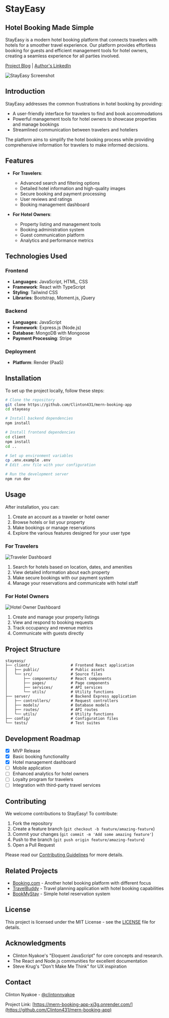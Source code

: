 # StayEasy

## Hotel Booking Made Simple

StayEasy is a modern hotel booking platform that connects travelers with hotels for a smoother travel experience. Our platform provides effortless booking for guests and efficient management tools for hotel owners, creating a seamless experience for all parties involved.

[Project Blog](https://medium.com/@clintonnyakoe/stayeasy-building-a-modern-hotel-booking-platform-4e8f7d9a2b85) |
[Author's LinkedIn](https://www.linkedin.com/in/clinton-nyakoe-00953b270/)

![StayEasy Screenshot](./images/archit.png)

## Introduction

StayEasy addresses the common frustrations in hotel booking by providing:

- A user-friendly interface for travelers to find and book accommodations
- Powerful management tools for hotel owners to showcase properties and manage bookings
- Streamlined communication between travelers and hoteliers

The platform aims to simplify the hotel booking process while providing comprehensive information for travelers to make informed decisions.

## Features

- **For Travelers**:

  - Advanced search and filtering options
  - Detailed hotel information and high-quality images
  - Secure booking and payment processing
  - User reviews and ratings
  - Booking management dashboard

- **For Hotel Owners**:
  - Property listing and management tools
  - Booking administration system
  - Guest communication platform
  - Analytics and performance metrics

## Technologies Used

### Frontend

- **Languages**: JavaScript, HTML, CSS
- **Framework**: React with TypeScript
- **Styling**: Tailwind CSS
- **Libraries**: Bootstrap, Moment.js, jQuery

### Backend

- **Languages**: JavaScript
- **Framework**: Express.js (Node.js)
- **Database**: MongoDB with Mongoose
- **Payment Processing**: Stripe

### Deployment

- **Platform**: Render (PaaS)

## Installation

To set up the project locally, follow these steps:

```bash
# Clone the repository
git clone https://github.com/Clinton431/mern-booking-app
cd stayeasy

# Install backend dependencies
npm install

# Install frontend dependencies
cd client
npm install
cd ..

# Set up environment variables
cp .env.example .env
# Edit .env file with your configuration

# Run the development server
npm run dev
```

## Usage

After installation, you can:

1. Create an account as a traveler or hotel owner
2. Browse hotels or list your property
3. Make bookings or manage reservations
4. Explore the various features designed for your user type

### For Travelers

![Traveler Dashboard](/images/123d.png)

1. Search for hotels based on location, dates, and amenities
2. View detailed information about each property
3. Make secure bookings with our payment system
4. Manage your reservations and communicate with hotel staff

### For Hotel Owners

![Hotel Owner Dashboard](/images/123d.png)

1. Create and manage your property listings
2. View and respond to booking requests
3. Track occupancy and revenue metrics
4. Communicate with guests directly

## Project Structure

```
stayeasy/
├── client/                  # Frontend React application
│   ├── public/              # Public assets
│   └── src/                 # Source files
│       ├── components/      # React components
│       ├── pages/           # Page components
│       ├── services/        # API services
│       └── utils/           # Utility functions
├── server/                  # Backend Express application
│   ├── controllers/         # Request controllers
│   ├── models/              # Database models
│   ├── routes/              # API routes
│   └── utils/               # Utility functions
├── config/                  # Configuration files
└── tests/                   # Test suites
```

## Development Roadmap

- [x] MVP Release
- [x] Basic booking functionality
- [x] Hotel management dashboard
- [ ] Mobile application
- [ ] Enhanced analytics for hotel owners
- [ ] Loyalty program for travelers
- [ ] Integration with third-party travel services

## Contributing

We welcome contributions to StayEasy! To contribute:

1. Fork the repository
2. Create a feature branch (`git checkout -b feature/amazing-feature`)
3. Commit your changes (`git commit -m 'Add some amazing feature'`)
4. Push to the branch (`git push origin feature/amazing-feature`)
5. Open a Pull Request

Please read our [Contributing Guidelines](CONTRIBUTING.md) for more details.

## Related Projects

- [Booking.com](https://www.booking.com/) - Another hotel booking platform with different focus
- [TravelBuddy](https://github.com/example/travelbuddy) - Travel planning application with hotel booking capabilities
- [BookMyStay](https://github.com/example/bookmystay) - Simple hotel reservation system

## License

This project is licensed under the MIT License - see the [LICENSE](LICENSE) file for details.

## Acknowledgments

- Clinton Nyakoe's "Eloquent JavaScript" for core concepts and research.
- The React and Node.js communities for excellent documentation
- Steve Krug's "Don't Make Me Think" for UX inspiration

## Contact

Clinton Nyakoe - [@clintonnyakoe](https://x.com/ClintonNyakoe)

Project Link: [https://mern-booking-app-xj3g.onrender.com/](https://github.com/Clinton431/mern-booking-app)
